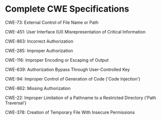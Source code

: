 

# Complete CWE Specifications

CWE-73: External Control of File Name or Path

CWE-451: User Interface (UI) Misrepresentation of Critical Information

CWE-863: Incorrect Authorization

CWE-285: Improper Authorization

CWE-116: Improper Encoding or Escaping of Output

CWE-639: Authorization Bypass Through User-Controlled Key

CWE-94: Improper Control of Generation of Code ('Code Injection')

CWE-862: Missing Authorization

CWE-22: Improper Limitation of a Pathname to a Restricted Directory ('Path Traversal')

CWE-378: Creation of Temporary File With Insecure Permissions
